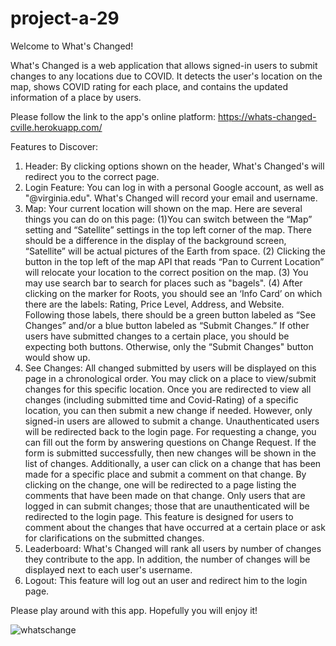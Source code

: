 # project-a-29
Welcome to What's Changed! 

What's Changed is a web application that allows signed-in users to submit changes to any locations due to COVID. It detects the user's location on the map, shows COVID rating for each place, and contains the updated information of a place by users. 

Please follow the link to the app's online platform:
https://whats-changed-cville.herokuapp.com/


Features to Discover:
1. Header: By clicking options shown on the header, What's Changed's will redirect you to the correct page.
2. Login Feature: You can log in with a personal Google account, as well as "@virginia.edu". What's Changed will record your email and username.
3. Map: Your current location will shown on the map. 
   Here are several things you can do on this page: 
      (1)You can switch between the “Map” setting and “Satellite” settings in the top left corner of the map. There should be a difference in the display of the background screen, “Satellite” will be actual pictures of the Earth from space. 
      (2) Clicking the button in the top left of the map API that reads “Pan to Current Location” will relocate your location to the correct position on the map. 
      (3) You may use search bar to search for places such as "bagels". 
      (4) After clicking on the marker for Roots, you should see an ‘Info Card’ on which there are the labels: Rating, Price Level, Address, and Website. Following those labels, there should be a green button labeled as “See Changes” and/or a blue button labeled as “Submit Changes.” If other users have submitted changes to a certain place, you should be expecting both buttons. Otherwise, only the “Submit Changes" button would show up. 
4. See Changes: All changed submitted by users will be displayed on this page in a chronological order. You may click on a place to view/submit changes for this specific location. Once you are redirected to view all changes (including submitted time and Covid-Rating) of a specific location, you can then submit a new change if needed. However, only signed-in users are allowed to submit a change. Unauthenticated users will be redirected back to the login page. For requesting a change, you can fill out the form by answering questions on Change Request. If the form is submitted successfully, then new changes will be shown in the list of changes. Additionally, a user can click on a change that has been made for a specific place and submit a comment on that change. By clicking on the change, one will be redirected to a page listing the comments that have been made on that change. Only users that are logged in can submit changes; those that are unauthenticated will be redirected to the login page. This feature is designed for users to comment about the changes that have occurred at a certain place or ask for clarifications on the submitted changes.
5. Leaderboard: What's Changed will rank all users by number of changes they contribute to the app. In addition, the number of changes will be displayed next to each user's username.
7. Logout: This feature will log out an user and redirect him to the login page.

Please play around with this app. Hopefully you will enjoy it!

![whatschange](https://user-images.githubusercontent.com/61603017/117171512-ed221480-ad98-11eb-9467-1d1ded20a324.png)
